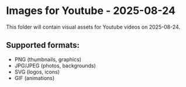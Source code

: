 # Images for Youtube - 2025-08-24

This folder will contain visual assets for Youtube videos on 2025-08-24.

## Supported formats:
- PNG (thumbnails, graphics)
- JPG/JPEG (photos, backgrounds)
- SVG (logos, icons)
- GIF (animations)
